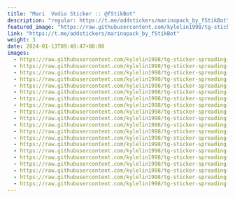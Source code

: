 ```yaml
---
title: "Mari  Vedio Sticker :: @fStikBot"
description: "regular: https://t.me/addstickers/marinopack_by_fStikBot"
featured_image: "https://raw.githubusercontent.com/kylelin1998/tg-sticker-spreading-worldwide-images/main/img/250b7094-502c-4585-bbb3-9f4beff73be6.jpg"
link: "https://t.me/addstickers/marinopack_by_fStikBot"
weight: 3
date: 2024-01-13T09:49:47+08:00
images:
  - https://raw.githubusercontent.com/kylelin1998/tg-sticker-spreading-worldwide-images/main/img/250b7094-502c-4585-bbb3-9f4beff73be6.jpg
  - https://raw.githubusercontent.com/kylelin1998/tg-sticker-spreading-worldwide-images/main/img/4e99b19d-8790-4af0-b458-c84163429e59.jpg
  - https://raw.githubusercontent.com/kylelin1998/tg-sticker-spreading-worldwide-images/main/img/1b824467-557c-435e-8a16-f13848e6d033.jpg
  - https://raw.githubusercontent.com/kylelin1998/tg-sticker-spreading-worldwide-images/main/img/964ffc9f-1c08-48ca-a4c9-f7180734f642.jpg
  - https://raw.githubusercontent.com/kylelin1998/tg-sticker-spreading-worldwide-images/main/img/74d55921-eab8-4a69-a226-eb2d64f473b1.jpg
  - https://raw.githubusercontent.com/kylelin1998/tg-sticker-spreading-worldwide-images/main/img/ab7e39a9-fb57-4ab8-b66d-2747992244ab.jpg
  - https://raw.githubusercontent.com/kylelin1998/tg-sticker-spreading-worldwide-images/main/img/72caca31-4fc6-47b9-83ec-865ec2d335e7.jpg
  - https://raw.githubusercontent.com/kylelin1998/tg-sticker-spreading-worldwide-images/main/img/5fd7eeeb-6170-4ed7-8129-7c9bf767d4f4.jpg
  - https://raw.githubusercontent.com/kylelin1998/tg-sticker-spreading-worldwide-images/main/img/823e0976-f4dd-4ae4-b5c4-fc284aeb9aa7.jpg
  - https://raw.githubusercontent.com/kylelin1998/tg-sticker-spreading-worldwide-images/main/img/6b4ee790-3fae-410d-8f81-597f5285d27c.jpg
  - https://raw.githubusercontent.com/kylelin1998/tg-sticker-spreading-worldwide-images/main/img/a3244a2a-f413-492b-8f4d-c62669b79e90.jpg
  - https://raw.githubusercontent.com/kylelin1998/tg-sticker-spreading-worldwide-images/main/img/6ca46d46-949e-4568-af19-3e1f08742452.jpg
  - https://raw.githubusercontent.com/kylelin1998/tg-sticker-spreading-worldwide-images/main/img/31da9f80-d2f9-461c-b843-7f933be6d03a.jpg
  - https://raw.githubusercontent.com/kylelin1998/tg-sticker-spreading-worldwide-images/main/img/4759ecc2-109d-4da2-a0df-904abb3ac654.jpg
  - https://raw.githubusercontent.com/kylelin1998/tg-sticker-spreading-worldwide-images/main/img/9bd1b035-b206-4c1e-8ea9-32eefea1c414.jpg
  - https://raw.githubusercontent.com/kylelin1998/tg-sticker-spreading-worldwide-images/main/img/5f2b79c9-19f2-4190-94bc-bee826fc8756.jpg
  - https://raw.githubusercontent.com/kylelin1998/tg-sticker-spreading-worldwide-images/main/img/c709fd50-377d-4058-bce8-90dad0dd3761.jpg
  - https://raw.githubusercontent.com/kylelin1998/tg-sticker-spreading-worldwide-images/main/img/a2d99d1a-9f22-46d1-bb75-d86b82a59a0e.jpg
  - https://raw.githubusercontent.com/kylelin1998/tg-sticker-spreading-worldwide-images/main/img/269c8626-ef02-4e1f-9b5f-e6d094e634fc.jpg
  - https://raw.githubusercontent.com/kylelin1998/tg-sticker-spreading-worldwide-images/main/img/98b40e52-b18a-40a5-83f0-aa561875e5d2.jpg
---
```

